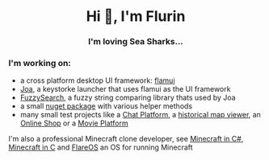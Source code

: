 <h1 align="center">Hi 👋, I'm Flurin</h1>
<h3 align="center">I'm loving Sea Sharks...</h3>

### I'm working on:
- a cross platform desktop UI framework: [flamui](https://github.com/FlurinBruehwiler/flamui)
- [Joa](https://github.com/Joa-Launcher/Joa), a keystorke launcher that uses flamui as the UI framework
- [FuzzySearch](https://github.com/FlurinBruehwiler/FuzzySearch), a fuzzy string comparing library thats used by Joa
- a small [nuget package](https://github.com/FlurinBruehwiler/Helpers) with various helper methods
- many small test projects like a [Chat Platform](https://github.com/FlurinBruehwiler/ChatPlatform), a [historical map viewer](https://github.com/FlurinBruehwiler/MapTest), an [Online Shop](https://github.com/FlurinBruehwiler/OnlineShop) or a [Movie Platform](https://github.com/FlurinBruehwiler/FilmplattformBackend)

I'm also a professional Minecraft clone developer, see [Minecraft in C#](https://github.com/FlurinBruehwiler/MinecraftClone), [Minecraft in C](https://github.com/FlurinBruehwiler/MinecraftInC) and [FlareOS](https://github.com/FlurinBruehwiler/FlareOS)
 an OS for running Minecraft 
